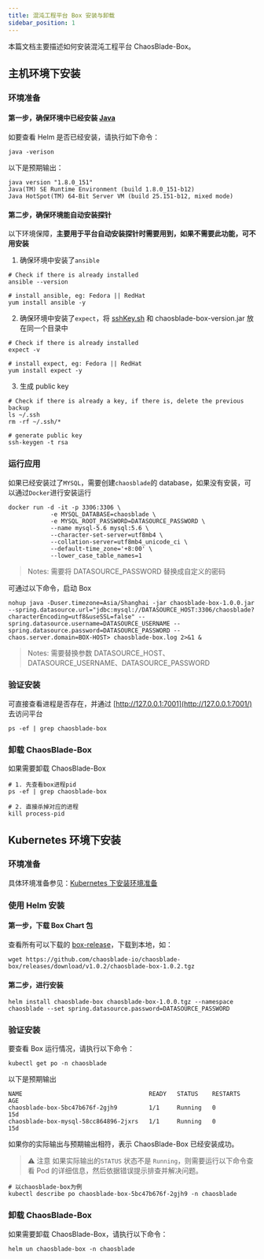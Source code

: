```yaml
---
title: 混沌工程平台 Box 安装与卸载
sidebar_position: 1
---
```


本篇文档主要描述如何安装混沌工程平台 ChaosBlade-Box。

## 主机环境下安装

### 环境准备

#### 第一步，确保环境中已经安装 [Java](https://www.oracle.com/java/technologies/downloads/)

如要查看 Helm 是否已经安装，请执行如下命令：

```shell
java -verison
```

以下是预期输出：

```shell
java version "1.8.0_151"
Java(TM) SE Runtime Environment (build 1.8.0_151-b12)
Java HotSpot(TM) 64-Bit Server VM (build 25.151-b12, mixed mode)
```

#### 第二步，确保环境能自动安装探针

以下环境保障，**主要用于平台自动安装探针时需要用到，如果不需要此功能，可不用安装**

1. 确保环境中安装了`ansible`

```shell
# Check if there is already installed
ansible --version

# install ansible, eg: Fedora || RedHat
yum install ansible -y
```

2. 确保环境中安装了`expect`，将 [sshKey.sh](https://github.com/chaosblade-io/chaosblade-box/blob/main/ssh/sshKey.sh) 和 chaosblade-box-version.jar 放在同一个目录中

```shell
# Check if there is already installed
expect -v

# install expect, eg: Fedora || RedHat
yum install expect -y
```

3. 生成 public key

```shell
# Check if there is already a key, if there is, delete the previous backup
ls ~/.ssh
rm -rf ~/.ssh/*

# generate public key
ssh-keygen -t rsa
```

### 运行应用

如果已经安装过了`MYSQL`，需要创建`chaosblade`的 database，如果没有安装，可以通过`Docker`进行安装运行

```shell
docker run -d -it -p 3306:3306 \
            -e MYSQL_DATABASE=chaosblade \
            -e MYSQL_ROOT_PASSWORD=DATASOURCE_PASSWORD \
            --name mysql-5.6 mysql:5.6 \
            --character-set-server=utf8mb4 \
            --collation-server=utf8mb4_unicode_ci \
            --default-time_zone='+8:00' \
            --lower_case_table_names=1
```

> Notes: 需要将 DATASOURCE_PASSWORD 替换成自定义的密码

可通过以下命令，启动 Box

```shell
nohup java -Duser.timezone=Asia/Shanghai -jar chaosblade-box-1.0.0.jar --spring.datasource.url="jdbc:mysql://DATASOURCE_HOST:3306/chaosblade?characterEncoding=utf8&useSSL=false" --spring.datasource.username=DATASOURCE_USERNAME --spring.datasource.password=DATASOURCE_PASSWORD --chaos.server.domain=BOX-HOST> chaosblade-box.log 2>&1 &
```

> Notes: 需要替换参数 DATASOURCE_HOST、DATASOURCE_USERNAME、DATASOURCE_PASSWORD

### 验证安装

可直接查看进程是否存在，并通过 [http://127.0.0.1:7001](http://127.0.0.1:7001/) 去访问平台

```shell
ps -ef | grep chaosblade-box
```

### 卸载 ChaosBlade-Box

如果需要卸载 ChaosBlade-Box

```shell
# 1. 先查看box进程pid
ps -ef | grep chaosblade-box

# 2. 直接杀掉对应的进程
kill process-pid
```

## Kubernetes 环境下安装

### 环境准备

具体环境准备参见：[Kubernetes 下安装环境准备](./environment-prepare.md/#kubernetes下安装环境准备)

### 使用 Helm 安装

#### 第一步，下载 Box Chart 包

查看所有可以下载的 [box-release](https://github.com/chaosblade-io/chaosblade-box/releases)，下载到本地，如：

```shell
wget https://github.com/chaosblade-io/chaosblade-box/releases/download/v1.0.2/chaosblade-box-1.0.2.tgz
```

#### 第二步，进行安装

```shell
helm install chaosblade-box chaosblade-box-1.0.0.tgz --namespace chaosblade --set spring.datasource.password=DATASOURCE_PASSWORD
```

### 验证安装

要查看 Box 运行情况，请执行以下命令：

```shell
kubectl get po -n chaosblade
```

以下是预期输出

```shell
NAME                                    READY   STATUS    RESTARTS   AGE
chaosblade-box-5bc47b676f-2gjh9         1/1     Running   0          15d
chaosblade-box-mysql-58cc864896-2jxrs   1/1     Running   0          15d
```

如果你的实际输出与预期输出相符，表示 ChaosBlade-Box 已经安装成功。

> ⚠️ 注意
> 如果实际输出的`STATUS` 状态不是 `Running`，则需要运行以下命令查看 Pod 的详细信息，然后依据错误提示排查并解决问题。

```shell
# 以chaosblade-box为例
kubectl describe po chaosblade-box-5bc47b676f-2gjh9 -n chaosblade
```

### 卸载 ChaosBlade-Box

如果需要卸载 ChaosBlade-Box，请执行以下命令：

```shell
helm un chaosblade-box -n chaosblade
```
